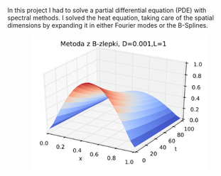 In this project I had to solve a partial differential equation (PDE) with spectral methods. I solved the heat equation, taking care of the spatial dimensions by expanding it in either
Fourier modes or the B-Splines.

<div style="text-align: center;">
    <img src="teeaser.png" alt="Solution plot" width="400"/>
</div>

